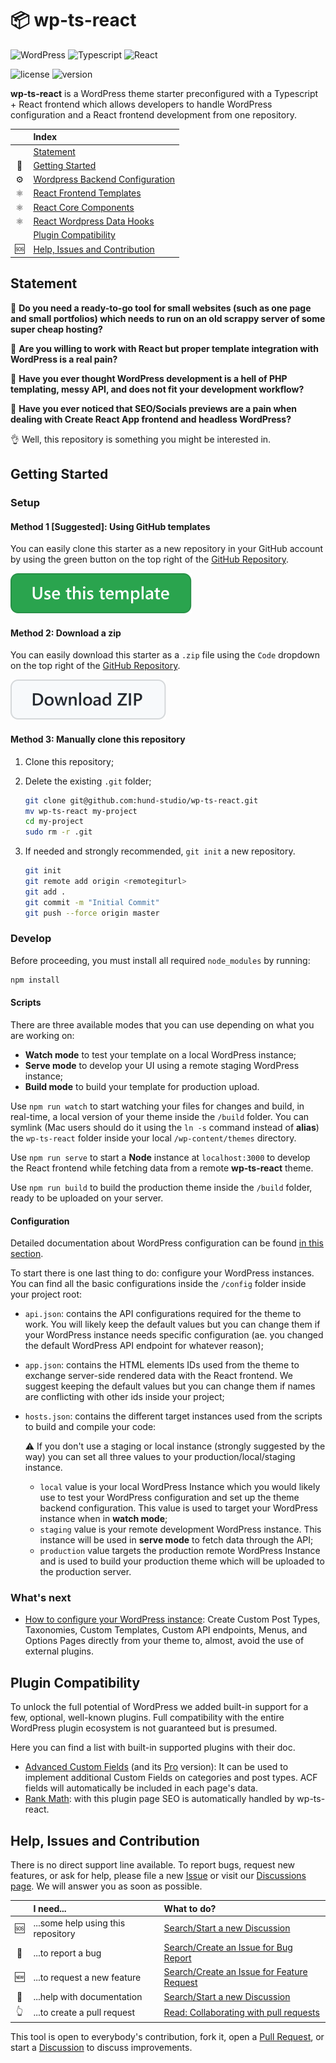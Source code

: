 # 📦 wp-ts-react

![WordPress](https://img.shields.io/static/v1?logo=wordpress&logoColor=white&label=+&message=Wordpress&color=003c56)
![Typescript](https://img.shields.io/static/v1?logo=typescript&logoColor=white&label=+&message=Typescript&color=3178c6)
![React](https://img.shields.io/static/v1?logo=react&logoColor=black&label=+&message=React&color=61dafb)

![license](https://img.shields.io/github/license/hund-studio/wp-ts-react)
![version](https://img.shields.io/github/package-json/v/hund-studio/wp-ts-react)

**wp-ts-react** is a WordPress theme starter preconfigured with a Typescript + React frontend which allows developers to handle WordPress configuration and a React frontend development from one repository.

|     | Index                                                           |
| :-: | :-------------------------------------------------------------- |
|     | [Statement](#statement)                                         |
| 👟  | [Getting Started](#getting-started)                             |
| ⚙️  | [Wordpress Backend Configuration](./WORDPRESS_CONFIGURATION.md) |
| ⚛️  | [React Frontend Templates](./USE_TEMPLATES.md)                  |
| ⚛️  | [React Core Components](./CORE_COMPONENTS.md)                   |
| ⚛️  | [React Wordpress Data Hooks](./CORE_HOOKS.md)                   |
|     | [Plugin Compatibility](#plugin-compatibility)                   |
| 🆘  | [Help, Issues and Contribution](#help-issues-and-contribution)  |

## Statement

🔪 **Do you need a ready-to-go tool for small websites (such as one page and small portfolios) which needs to run on an old scrappy server of some super cheap hosting?**

🔪 **Are you willing to work with React but proper template integration with WordPress is a real pain?**

🔪 **Have you ever thought WordPress development is a hell of PHP templating, messy API, and does not fit your development workflow?**

🔪 **Have you ever noticed that SEO/Socials previews are a pain when dealing with Create React App frontend and headless WordPress?**

👌 Well, this repository is something you might be interested in.

## Getting Started

### Setup

#### Method 1 [Suggested]: Using GitHub templates

You can easily clone this starter as a new repository in your GitHub account by using the green button on the top right of the [GitHub Repository](https://github.com/hund-studio/wp-ts-react).

[![clone-button](./assets/clone-button.svg)](https://github.com/hund-studio/wp-ts-react/generate)

#### Method 2: Download a zip

You can easily download this starter as a `.zip` file using the `Code` dropdown on the top right of the [GitHub Repository](https://github.com/hund-studio/wp-ts-react).

[![download-button](./assets/download-button.svg)](https://github.com/hund-studio/wp-ts-react/archive/refs/heads/main.zip)

#### Method 3: Manually clone this repository

1. Clone this repository;
2. Delete the existing `.git` folder;

   ```bash
   git clone git@github.com:hund-studio/wp-ts-react.git
   mv wp-ts-react my-project
   cd my-project
   sudo rm -r .git
   ```

3. If needed and strongly recommended, `git init` a new repository.

   ```bash
   git init
   git remote add origin <remotegiturl>
   git add .
   git commit -m "Initial Commit"
   git push --force origin master
   ```

### Develop

Before proceeding, you must install all required `node_modules` by running:

```bash
npm install
```

#### Scripts

There are three available modes that you can use depending on what you are working on:

- **Watch mode** to test your template on a local WordPress instance;
- **Serve mode** to develop your UI using a remote staging WordPress instance;
- **Build mode** to build your template for production upload.

Use `npm run watch` to start watching your files for changes and build, in real-time, a local version of your theme inside the `/build` folder. You can symlink (Mac users should do it using the `ln -s` command instead of **alias**) the `wp-ts-react` folder inside your local `/wp-content/themes` directory.

Use `npm run serve` to start a **Node** instance at `localhost:3000` to develop the React frontend while fetching data from a remote **wp-ts-react** theme.

Use `npm run build` to build the production theme inside the `/build` folder, ready to be uploaded on your server.

#### Configuration

Detailed documentation about WordPress configuration can be found [in this section](./WORDPRESS_CONFIGURATION.md).

To start there is one last thing to do: configure your WordPress instances. You can find all the basic configurations inside the `/config` folder inside your project root:

- `api.json`: contains the API configurations required for the theme to work. You will likely keep the default values but you can change them if your WordPress instance needs specific configuration (ae. you changed the default WordPress API endpoint for whatever reason);
- `app.json`: contains the HTML elements IDs used from the theme to exchange server-side rendered data with the React frontend. We suggest keeping the default values but you can change them if names are conflicting with other ids inside your project;
- `hosts.json`: contains the different target instances used from the scripts to build and compile your code:

  ⚠️ If you don't use a staging or local instance (strongly suggested by the way) you can set all three values to your production/local/staging instance.

  - `local` value is your local WordPress Instance which you would likely use to test your WordPress configuration and set up the theme backend configuration. This value is used to target your WordPress instance when in **watch mode**;
  - `staging` value is your remote development WordPress instance. This instance will be used in **serve mode** to fetch data through the API;
  - `production` value targets the production remote WordPress Instance and is used to build your production theme which will be uploaded to the production server.

### What's next

- [How to configure your WordPress instance](./WORDPRESS_CONFIGURATION.md): Create Custom Post Types, Taxonomies, Custom Templates, Custom API endpoints, Menus, and Options Pages directly from your theme to, almost, avoid the use of external plugins.

## Plugin Compatibility

To unlock the full potential of WordPress we added built-in support for a few, optional, well-known plugins. Full compatibility with the entire WordPress plugin ecosystem is not guaranteed but is presumed.

Here you can find a list with built-in supported plugins with their doc.

- [Advanced Custom Fields](https://www.advancedcustomfields.com/) (and its [Pro](https://www.advancedcustomfields.com/pro/) version): It can be used to implement additional Custom Fields on categories and post types. ACF fields will automatically be included in each page's data.
- [Rank Math](https://rankmath.com/): with this plugin page SEO is automatically handled by wp-ts-react.

## Help, Issues and Contribution

There is no direct support line available.
To report bugs, request new features, or ask for help, please file a new [Issue](https://github.com/hund-studio/support/issues) or visit our [Discussions page](https://github.com/hund-studio/support/discussions).
We will answer you as soon as possible.

|     | I need...                          | What to do?                                                                                                         |
| :-: | :--------------------------------- | :------------------------------------------------------------------------------------------------------------------ |
| 🆘  | ...some help using this repository | [Search/Start a new Discussion](https://github.com/hund-studio/support/discussions/categories/q-a)                  |
| 👾  | ...to report a bug                 | [Search/Create an Issue for Bug Report](https://github.com/hund-studio/support/issues/new/choose)                   |
| 🆕  | ...to request a new feature        | [Search/Create an Issue for Feature Request](https://github.com/hund-studio/support/issues/new/choose)              |
| 📄  | ...help with documentation         | [Search/Start a new Discussion](https://github.com/hund-studio/support/discussions/categories/q-a)                  |
| 👆  | ...to create a pull request        | [Read: Collaborating with pull requests](https://docs.github.com/en/pull-requests/collaborating-with-pull-requests) |

This tool is open to everybody's contribution, fork it, open a [Pull Request](https://github.com/hund-studio/wp-ts-react/pulls), or start a [Discussion](https://github.com/hund-studio/support/discussions/categories/ideas) to discuss improvements.
